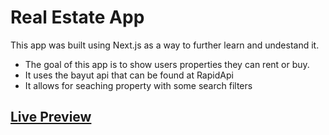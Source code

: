 # Real Estate App
 This app was built using Next.js as a way to further learn and undestand it.
 + The goal of this app is to show users properties they can rent or buy.
 + It uses the bayut api that can be found at RapidApi
 + It allows for seaching property with some search filters


## [Live Preview](https://mtk-real-estate.vercel.app/)
